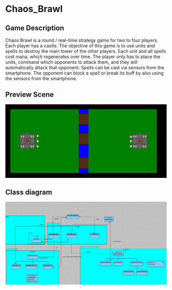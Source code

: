 # Chaos_Brawl
## Game Description
Chaos Brawl is a round / real-time strategy game for two to four players. Each player has a castle. The objective of this game is to use units and spells to destroy the main tower of the other players. Each unit and all spells cost mana, which regenerates over time. The player only has to place the units, command which opponents to attack them, and they will automatically attack that opponent. Spells can be cast via sensors from the smartphone. The opponent can block a spell or break its buff by also using the sensors from the smartphone.
## Preview Scene
![preview_scene](https://github.com/Florianpucher/Chaos_Brawl/blob/master/project_files/scene_preview.png)

## Class diagram
![class diagram](https://github.com/Florianpucher/Chaos_Brawl/blob/master/project_files/class_diagram.png)
